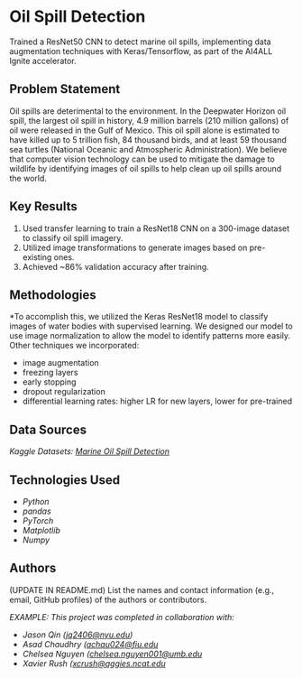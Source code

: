 # Oil Spill Detection

Trained a ResNet50 CNN to detect marine oil spills, implementing data augmentation techniques with Keras/Tensorflow, as part of the AI4ALL Ignite accelerator.

## Problem Statement <!--- do not change this line -->

Oil spills are deterimental to the environment. In the Deepwater Horizon oil spill, the largest oil spill in history, 4.9 million barrels (210 million gallons) of oil were released in the Gulf of Mexico. This oil spill alone is estimated to have killed up to 5 trillion fish, 84 thousand birds, and at least 59 thousand sea turtles (National Oceanic and Atmospheric Administration). 
We believe that computer vision technology can be used to mitigate the damage to wildlife by identifying images of oil spills to help clean up oil spills around the world.

## Key Results <!--- do not change this line -->

1. Used transfer learning to train a ResNet18 CNN on a 300-image dataset to classify oil spill imagery.
2. Utilized image transformations to generate images based on pre-existing ones.
3. Achieved ~86% validation accuracy after training.

## Methodologies <!--- do not change this line -->

*To accomplish this, we utilized the Keras ResNet18 model to classify images of water bodies with supervised learning. We designed our model to use image normalization to allow the model to identify patterns more easily. Other techniques we incorporated:
- image augmentation
- freezing layers
- early stopping
- dropout regularization
- differential learning rates: higher LR for new layers, lower for pre-trained

## Data Sources <!--- do not change this line -->

*Kaggle Datasets: [Marine Oil Spill Detection](https://www.kaggle.com/datasets/afzalofficial/marine-oil-spill-detection)*

## Technologies Used <!--- do not change this line -->

- *Python*
- *pandas*
- *PyTorch*
- *Matplotlib*
- *Numpy*

## Authors <!--- do not change this line -->

(UPDATE IN README.md)
List the names and contact information (e.g., email, GitHub profiles) of the authors or contributors.

*EXAMPLE:*
*This project was completed in collaboration with:*
- *Jason Qin ([jq2406@nyu.edu](mailto:jq2406@nyu.edu))*
- *Asad Chaudhry ([achau024@fiu.edu](mailto:achau024@fiu.edu)*
- *Chelsea Nguyen ([chelsea.nguyen001@umb.edu](mailto:chelsea.nguyen001@umb.edu)*
- *Xavier Rush ([xcrush@aggies.ncat.edu](mailto:xcrush@aggies.ncat.edu)*
